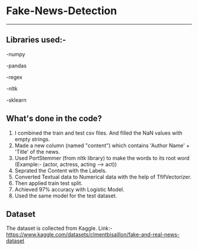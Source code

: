# Fake-News-Detection
-------------------------------------------
Libraries used:-
-------------------------------------------
-numpy

-pandas

-regex

-nltk

-sklearn

What's done in the code?
--------------------------------------------
1) I combined the train and test csv files. And filled the NaN values with empty strings.
2) Made a new column (named "content") which contains 'Author Name' + 'Title' of the news.
3) Used PortStemmer (from nltk library) to make the words to its root word (Example:- (actor, actress, acting --> act))
4) Seprated the Content with the Labels.
5) Converted Textual data to Numerical data with the help of TfifVectorizer.
6) Then applied train test split.
7) Achieved 97% accuracy with Logistic Model.
8) Used the same model for the test dataset.


Dataset
-----------------------------------------
The dataset is collected from Kaggle.
Link:- https://www.kaggle.com/datasets/clmentbisaillon/fake-and-real-news-dataset
